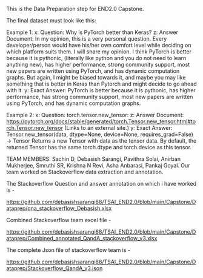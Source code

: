 This is the Data Preparation step for END2.0 Capstone.


The final dataset must look like this:

Example 1:
x: Question: Why is PyTorch better than Keras?
z: Answer Document: In my opinion, this is a very personal question. Every developer/person would have his/her own comfort level while deciding on which platform suits them. I will share my opinion. I think PyTorch is better because it is pythonic, (literally like python and you do not need to learn anything new), has higher performance, strong community support, most new papers are written using PyTorch, and has dynamic computation graphs. But again, I might be biased towards it, and maybe you may like something that is better in Keras than Pytorch and might decide to go ahead with it.
y: Exact Answer: PyTorch is better because it is pythonic, has higher performance, has strong community support, most new papers are written using PyTorch, and has dynamic computation graphs.

Example 2:
x: Question: torch.tensor.new_tensor:
z: Answer Document: https://pytorch.org/docs/stable/generated/torch.Tensor.new_tensor.html#torch.Tensor.new_tensor (Links to an external site.)
y: Exact Answer: Tensor.new_tensor(data, dtype=None, device=None, requires_grad=False) → Tensor
Returns a new Tensor with data as the tensor data. By default, the returned Tensor has the same torch.dtype and torch.device as this tensor.

TEAM MEMBERS: Sachin D, Debasish Sarangi, Pavithra Solai, Anirban Mukherjee, Smruthi SR, Krishna N Revi, Asha Anbarasi, Pankaj Goyal.
Our team worked on Stackoverflow data extraction and annotation.

The Stackoverflow Question and answer annotation on which i have worked is -

https://github.com/debasishsarangi88/TSAI_END2.0/blob/main/Capstone/Dataprep/qna_stackoverflow_Debasish.xlsx

Combined Stackoverflow team excel file -

https://github.com/debasishsarangi88/TSAI_END2.0/blob/main/Capstone/Dataprep/Combined_annotated_QandA_stackoverflow_v3.xlsx

The complete Json file of stackoverflow team is -

https://github.com/debasishsarangi88/TSAI_END2.0/blob/main/Capstone/Dataprep/Stackoverflow_QandA_v3.json
